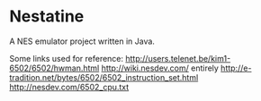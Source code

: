 Nestatine
=========

A NES emulator project written in Java.

Some links used for reference:
http://users.telenet.be/kim1-6502/6502/hwman.html
http://wiki.nesdev.com/ entirely
http://e-tradition.net/bytes/6502/6502_instruction_set.html
http://nesdev.com/6502_cpu.txt